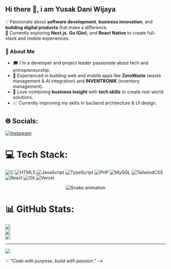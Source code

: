 ## Hi there 👋, i am Yusak Dani Wijaya 
💡 Passionate about **software development**, **business innovation**, and **building digital products** that make a difference.  
🚀 Currently exploring **Next.js**, **Go (Gin)**, and **React Native** to create full-stack and mobile experiences.

### 🧠 About Me
- 🎓 I'm a developer and project leader passionate about tech and entrepreneurship.  
- 💼 Experienced in building web and mobile apps like **ZeroWaste** (waste management & AI integration) and **INVENTRONIK** (inventory management).  
- 🧩 Love combining **business insight** with **tech skills** to create real-world solutions.  
- 📈 Currently improving my skills in backend architecture & UI design.


## 🌐 Socials:
[![Instagram](https://img.shields.io/badge/Instagram-%23E4405F.svg?logo=Instagram&logoColor=white)](https://instagram.com/yusakdan) 

# 💻 Tech Stack:
![C](https://img.shields.io/badge/c-%2300599C.svg?style=for-the-badge&logo=c&logoColor=white) ![HTML5](https://img.shields.io/badge/html5-%23E34F26.svg?style=for-the-badge&logo=html5&logoColor=white) ![JavaScript](https://img.shields.io/badge/javascript-%23323330.svg?style=for-the-badge&logo=javascript&logoColor=%23F7DF1E) ![TypeScript](https://img.shields.io/badge/typescript-%23007ACC.svg?style=for-the-badge&logo=typescript&logoColor=white) ![PHP](https://img.shields.io/badge/php-%23777BB4.svg?style=for-the-badge&logo=php&logoColor=white) ![MySQL](https://img.shields.io/badge/mysql-4479A1.svg?style=for-the-badge&logo=mysql&logoColor=white) ![TailwindCSS](https://img.shields.io/badge/tailwindcss-%2338B2AC.svg?style=for-the-badge&logo=tailwind-css&logoColor=white) ![React](https://img.shields.io/badge/react-%2320232a.svg?style=for-the-badge&logo=react&logoColor=%2361DAFB) ![Git](https://img.shields.io/badge/git-%23F05033.svg?style=for-the-badge&logo=git&logoColor=white) ![Vercel](https://img.shields.io/badge/vercel-%23000000.svg?style=for-the-badge&logo=vercel&logoColor=white)

<div align="center">
  <img src="https://profile-readme-generator.com/assets/snake.svg" alt="Snake animation" />
</div>

# 📊 GitHub Stats:
![](https://github-readme-stats.vercel.app/api?username=yusak-dani&theme=dark&hide_border=false&include_all_commits=true&count_private=false)<br/>
![](https://nirzak-streak-stats.vercel.app/?user=yusak-dani&theme=dark&hide_border=false)<br/>
![](https://github-readme-stats.vercel.app/api/top-langs/?username=yusak-dani&theme=dark&hide_border=false&include_all_commits=true&count_private=false&layout=compact)

---
[![](https://visitcount.itsvg.in/api?id=yusak-dani&icon=0&color=0)](https://visitcount.itsvg.in)

<!-- Proudly created with GPRM ( https://gprm.itsvg.in ) -->
✨ *"Code with purpose, build with passion."*
-->
